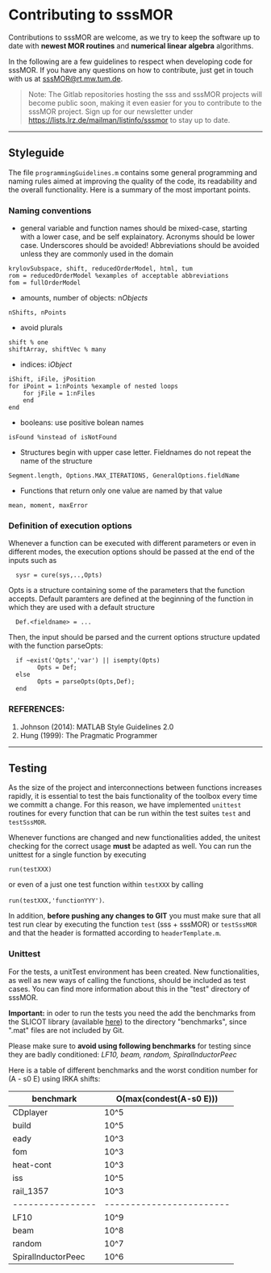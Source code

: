 Contributing to sssMOR
=======================

Contributions to sssMOR are welcome, as we try to keep the software up to date with **newest MOR routines** and **numerical linear algebra** algorithms.

In the following are a few guidelines to respect when developing code for sssMOR.
If you have any questions on how to contribute, just get in touch with us at sssMOR@rt.mw.tum.de.

> Note: The Gitlab repositories hosting the sss and sssMOR projects will become public soon, making it even easier for you to contribute to the sssMOR project.
>Sign up for our newsletter under https://lists.lrz.de/mailman/listinfo/sssmor to stay up to date.

***
Styleguide
-----------

The file ``programmingGuidelines.m`` contains some general programming and naming rules aimed at improving the quality of the code, its readability and the overall functionality. Here is a summary of the most important points.

### Naming conventions
- general variable and function names should be mixed-case, starting with a lower case, and be self explainatory. Acronyms should be lower case. Underscores should be avoided! Abbreviations should be avoided unless they are commonly used in the domain
```
krylovSubspace, shift, reducedOrderModel, html, tum
rom = reducedOrderModel %examples of acceptable abbreviations
fom = fullOrderModel
```

- amounts, number of objects: n*Objects*
```
nShifts, nPoints
```

- avoid plurals
```
shift % one
shiftArray, shiftVec % many
```

- indices: i*Object*
```
iShift, iFile, jPosition
for iPoint = 1:nPoints %example of nested loops
    for jFile = 1:nFiles
    end
end
```

- booleans: use positive bolean names
```
isFound %instead of isNotFound
```


- Structures begin with upper case letter. Fieldnames do not repeat the name of the structure
```
Segment.length, Options.MAX_ITERATIONS, GeneralOptions.fieldName
```

- Functions that return only one value are named by that value
```
mean, moment, maxError
```

### Definition of execution options

Whenever a function can be executed with different parameters or even in different modes, the execution options should be passed at the end of the inputs such as
```
  sysr = cure(sys,..,Opts)
```
Opts is a structure containing some of the parameters that the function
accepts.
Default paramters are defined at the beginning of the function in which
they are used with a default structure
```
  Def.<fieldname> = ...
```
Then, the input should be parsed and the current options structure
updated with the function parseOpts:
```
  if ~exist('Opts','var') || isempty(Opts)
        Opts = Def;
  else
        Opts = parseOpts(Opts,Def);
  end
```

### REFERENCES:
1. Johnson (2014): MATLAB Style Guidelines 2.0
2. Hung (1999): The Pragmatic Programmer

***
Testing
---------

As the size of the project and interconnections between functions increases rapidly, it is essential to test the bais functionality of the toolbox every time we committ a change.
For this reason, we have implemented ``unittest`` routines for every function that can be run within the test suites
``test`` and ``testSssMOR``.

Whenever functions are changed and new functionalities added, the unitest checking for the correct usage **must** be adapted as well. You can run the unittest for a single function by executing

```run(testXXX)```

or even of a just one test function within ``testXXX`` by calling

```run(testXXX,'functionYYY')```.

In addition, **before pushing any changes to GIT** you must make sure that all test run clear by executing the function ``test`` (sss + sssMOR) or ``testSssMOR`` and that the header is formatted according to ``headerTemplate.m``.

### Unittest

For the tests, a unitTest environment has been created. New functionalities, as well as new ways of calling the functions, should be included as test cases. You can find more information about this in the "test" directory of sssMOR.

**Important:** in oder to run the tests you need the add the benchmarks from the SLICOT library (available [here](http://www.icm.tu-bs.de/NICONET/benchmodred.html)) to the directory "benchmarks", since ".mat" files are not included by Git.

Please make sure to **avoid using following benchmarks** for testing since they are badly conditioned: *LF10, beam, random, SpiralInductorPeec*

Here is a table of different benchmarks and the worst condition number for (A - s0 E) using IRKA shifts:

benchmark       |  O(max(condest(A-s0 E)))
----------------| ------------------------
CDplayer        | 10^5
build           | 10^5
eady            | 10^3
fom             | 10^3
heat-cont       | 10^3
iss             | 10^5
rail_1357       | 10^3
----------------|------------------------
LF10            | 10^9
beam            | 10^8
random          | 10^7
SpiralInductorPeec | 10^6
